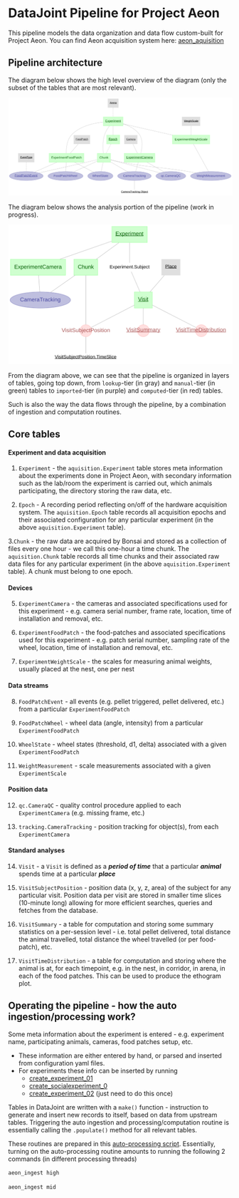 # DataJoint Pipeline for Project Aeon

This pipeline models the data organization and data flow custom-built for Project Aeon. You can find Aeon acquisition system here: [aeon_aquisition](https://github.com/SainsburyWellcomeCentre/aeon_acquisition)


## Pipeline architecture

The diagram below shows the high level overview of the diagram (only the subset of the tables that are most relevant).

![datajoint_pipeline](./docs/datajoint_overview_diagram.svg)


The diagram below shows the analysis portion of the pipeline (work in progress).

![datajoint_analysis_pipeline](./docs/datajoint_analysis_diagram.svg)


From the diagram above, we can see that the pipeline is organized in layers of
tables, going top down, from `lookup`-tier (in gray) and `manual`-tier (in green) tables
to `imported`-tier (in purple) and `computed`-tier (in red) tables.

Such is also the way the data flows through the pipeline, by a combination of ingestion and
computation routines.

## Core tables

#### Experiment and data acquisition

1. `Experiment` - the `aquisition.Experiment` table stores meta information about the experiments
done in Project Aeon, with secondary information such as the lab/room the experiment is carried out,
which animals participating, the directory storing the raw data, etc.

2. `Epoch` - A recording period reflecting on/off of the hardware acquisition system.
The `aquisition.Epoch` table records all acquisition epochs and their associated configuration for
any particular experiment (in the above `aquisition.Experiment` table).

3.`Chunk` - the raw data are acquired by Bonsai and stored as
a collection of files every one hour - we call this one-hour a time chunk.
The `aquisition.Chunk` table records all time chunks and their associated raw data files for
any particular experiment (in the above `aquisition.Experiment` table). A chunk must belong to one epoch.

#### Devices

5. `ExperimentCamera` - the cameras and associated specifications used for this experiment -
e.g. camera serial number, frame rate, location, time of installation and removal, etc.

6. `ExperimentFoodPatch` - the food-patches and associated specifications used for this experiment -
e.g. patch serial number, sampling rate of the wheel, location, time of installation and removal, etc.

7. `ExperimentWeightScale` - the scales for measuring animal weights, usually placed at the nest, one per nest

#### Data streams

8. `FoodPatchEvent` - all events (e.g. pellet triggered, pellet delivered, etc.)
from a particular `ExperimentFoodPatch`

9. `FoodPatchWheel` - wheel data (angle, intensity) from a particular `ExperimentFoodPatch`

10. `WheelState` - wheel states (threshold, d1, delta) associated with a given `ExperimentFoodPatch`

11. `WeightMeasurement` - scale measurements associated with a given `ExperimentScale`


#### Position data

12. `qc.CameraQC` - quality control procedure applied to each `ExperimentCamera` (e.g. missing frame, etc.)

13. `tracking.CameraTracking` - position tracking for object(s), from each `ExperimentCamera`

#### Standard analyses

14. `Visit` - a `Visit` is defined as a ***period of time***
that a particular ***animal*** spends time at a particular ***place***

15. `VisitSubjectPosition` - position data (x, y, z, area) of the subject for any particular visit.
Position data per visit are stored in smaller time slices (10-minute long) allowing for
more efficient searches, queries and fetches from the database.

16. `VisitSummary` - a table for computation and storing some summary statistics on a
per-session level - i.e. total pellet delivered, total distance the animal travelled, total
distance the wheel travelled (or per food-patch), etc.

17. `VisitTimeDistribution` - a table for computation and storing where the animal is at,
for each timepoint, e.g. in the nest, in corridor, in arena, in each of the food patches.
This can be used to produce the ethogram plot.

## Operating the pipeline - how the auto ingestion/processing work?

Some meta information about the experiment is entered - e.g. experiment name, participating
animals, cameras, food patches setup, etc.
+ These information are either entered by hand, or parsed and inserted from configuration
    yaml files.
+ For experiments these info can be inserted by running  
  + [create_experiment_01](create_experiments/create_experiment_01.py)
  + [create_socialexperiment_0](create_experiments/create_socialexperiment_0.py)
  + [create_experiment_02](create_experiments/create_experiment_02.py)
  (just need to do this once)

Tables in DataJoint are written with a `make()` function -
instruction to generate and insert new records to itself, based on data from upstream tables.
Triggering the auto ingestion and processing/computation routine is essentially
calling the `.populate()` method for all relevant tables.

These routines are prepared in this [auto-processing script](populate/process.py).
Essentially, turning on the auto-processing routine amounts to running the
following 2 commands (in different processing threads)


    aeon_ingest high

    aeon_ingest mid
